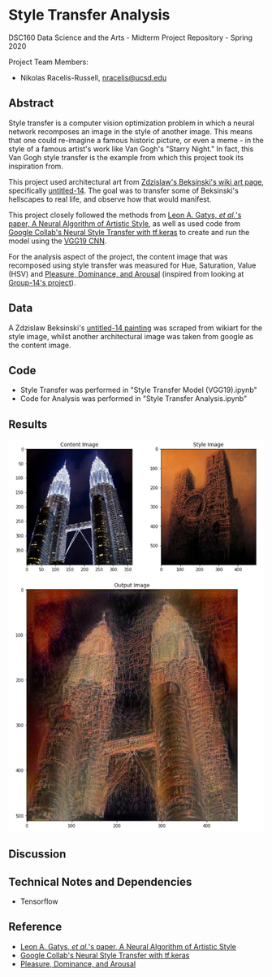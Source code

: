 # Style Transfer Analysis

DSC160 Data Science and the Arts - Midterm Project Repository - Spring 2020

Project Team Members: 
- Nikolas Racelis-Russell, nracelis@ucsd.edu

## Abstract

Style transfer is a computer vision optimization problem in which a neural network recomposes an image in the style of another image. This means that one could re-imagine a famous historic picture, or even a meme - in the style of a famous artist's work like Van Gogh's "Starry Night." In fact, this Van Gogh style transfer is the example from which this project took its inspiration from.

This project used architectural art from [Zdzislaw's Beksinski's wiki art page](https://www.wikiart.org/en/zdislav-beksinski), specifically [untitled-14](https://www.wikiart.org/en/zdislav-beksinski/untitled-14). The goal was to transfer some of Beksinski's hellscapes to real life, and observe how that would manifest. 

This project closely followed the methods from [Leon A. Gatys, *et al.*'s paper, A Neural Algorithm of Artistic Style](https://arxiv.org/pdf/1508.06576.pdf), as well as used code from [Google Collab's Neural Style Transfer with tf.keras](https://colab.research.google.com/github/tensorflow/models/blob/master/research/nst_blogpost/4_Neural_Style_Transfer_with_Eager_Execution.ipynb#scrollTo=aDyGj8DmXCJI) to create and run the model using the [VGG19 CNN](https://keras.io/api/applications/vgg/#vgg19-function).

For the analysis aspect of the project, the content image that was recomposed using style transfer was measured for Hue, Saturation, Value (HSV) and [Pleasure, Dominance, and Arousal](https://dl.acm.org/doi/pdf/10.1145/1873951.1873965) (inspired from looking at [Group-14's project](https://github.com/ucsd-dsc-arts/dsc160-midterm-group13)).


## Data

A Zdzislaw Beksinski's [untitled-14 painting](https://www.wikiart.org/en/zdislav-beksinski/untitled-14) was scraped from wikiart for the style image, whilst another architectural image was taken from google as the content image.


## Code
- Style Transfer was performed in "Style Transfer Model (VGG19).ipynb"
- Code for Analysis was performed in "Style Transfer Analysis.ipynb"

## Results
![input_style_output](https://github.com/nikolettuce/dsc160_midterm/blob/master/markdown_images/content_style_output.jpg)



## Discussion





## Technical Notes and Dependencies
- Tensorflow

## Reference
- [Leon A. Gatys, *et al.*'s paper, A Neural Algorithm of Artistic Style](https://arxiv.org/pdf/1508.06576.pdf)
- [Google Collab's Neural Style Transfer with tf.keras](https://colab.research.google.com/github/tensorflow/models/blob/master/research/nst_blogpost/4_Neural_Style_Transfer_with_Eager_Execution.ipynb#scrollTo=aDyGj8DmXCJI)
- [Pleasure, Dominance, and Arousal](https://dl.acm.org/doi/pdf/10.1145/1873951.1873965)
